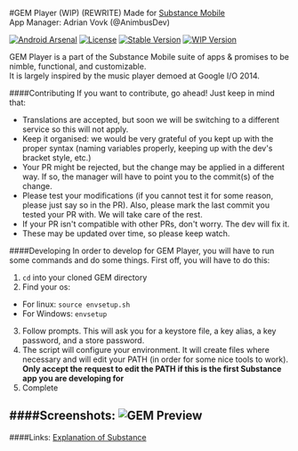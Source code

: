 #GEM Player (WIP) (REWRITE)
Made for [Substance Mobile](https://substanceproject.net)  
App Manager: Adrian Vovk (@AnimbusDev)

[![Android Arsenal](https://img.shields.io/badge/Android%20Arsenal-GEM%20Player-brightgreen.svg?style=flat)](http://android-arsenal.com/details/3/2679)
[![License](https://img.shields.io/badge/license-Apache%202-blue.svg)](https://github.com/Substance-Project/GEM/blob/indev/LICENSE.md)
[![Stable Version](https://img.shields.io/badge/stable-none-orange.svg)](https://github.com/Substance-Project/GEM/tree/stable)
[![WIP Version](https://img.shields.io/badge/indev-WIP-yellow.svg)](https://github.com/Substance-Project/GEM/releases)

GEM Player is a part of the Substance Mobile suite of apps & promises to be nimble, functional, and customizable.  
It is largely inspired by the music player demoed at Google I/O 2014.

####Contributing
If you want to contribute, go ahead! Just keep in mind that:
* Translations are accepted, but soon we will be switching to a different service so this will not apply.
* Keep it organised: we would be very grateful of you kept up with the proper syntax (naming variables properly, keeping up with the dev's bracket style, etc.)
* Your PR might be rejected, but the change may be applied in a different way. If so, the manager will have to point you to the commit(s) of the change.
* Please test your modifications (if you cannot test it for some reason, please just say so in the PR). Also, please mark the last commit you tested your PR with. We will take care of the rest.
* If your PR isn't compatible with other PRs, don't worry. The dev will fix it.
* These may be updated over time, so please keep watch.


####Developing
In order to develop for GEM Player, you will have to run some commands and do some things. First off, you will have to do this:
1. `cd` into your cloned GEM directory
2. Find your os:
  * For linux: `source envsetup.sh`
  * For Windows: `envsetup`
3. Follow prompts. This will ask you for a keystore file, a key alias, a key password, and a store password.
4. The script will configure your environment. It will create files where necessary and will edit your PATH (in order for some nice tools to work). **Only accept the request to edit the PATH if this is the first Substance app you are developing for**
5. Complete

####Screenshots:
![GEM Preview](http://i.imgur.com/d25pxdS.png)
---

####Links:
[Explanation of Substance](https://github.com/Substance-Project/GEM/wiki/Substance-Open-Source)
